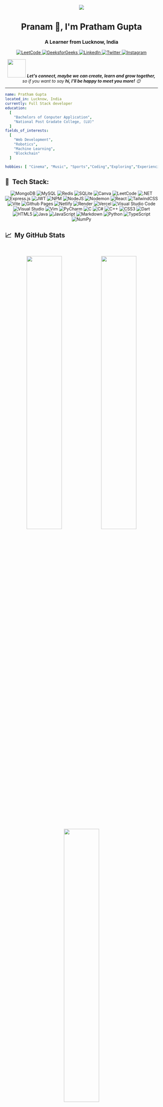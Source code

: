 <p align="center">
  <img src="https://capsule-render.vercel.app/api?text=सर्वे अभिवादनं | konnichiwa | Hi everyone 🕹️&animation=fadeIn&type=waving&color=gradient&height=100"/>
</p>

<h1 align="center">Pranam 🙏, I'm Pratham Gupta</h1>
<h3 align="center">A Learner from Lucknow, India</h3>
<p align="center">
  <a href="https://leetcode.com/u/pratham735505/">
    <img src="https://img.shields.io/badge/LeetCode-FFA116?style=for-the-badge&logo=leetcode&logoColor=black" alt="LeetCode"/>
  </a>
  <a href="https://www.geeksforgeeks.org/user/prathamgupnnhi/">
    <img src="https://img.shields.io/badge/GeeksforGeeks-0F9D58?style=for-the-badge&logo=geeksforgeeks&logoColor=white" alt="GeeksforGeeks"/>
  </a>
  <a href="www.linkedin.com/in/pratham-gupta-73a380255">
    <img src="https://img.shields.io/badge/LinkedIn-0077B5?style=for-the-badge&logo=linkedin&logoColor=white" alt="LinkedIn"/>
  </a>
  <a href="https://twitter.com/pratham735505">
    <img src="https://img.shields.io/badge/Twitter-1DA1F2?style=for-the-badge&logo=twitter&logoColor=white" alt="Twitter"/>
  </a>
  <a href="https://instagram.com/pratham735505">
    <img src="https://img.shields.io/badge/Instagram-E4405F?style=for-the-badge&logo=instagram&logoColor=white" alt="Instagram"/>
  </a>
 
</p>



<p align="center">
  <img src="https://media.giphy.com/media/qgQUggAC3Pfv687qPC/giphy.gif" width="60"> <em><b>Let's connect, maybe we can create, learn and grow together, </b> so if you want to say <b>hi, I'll be happy to meet you more!</b> 😊</em>
</p>

---

```yaml
name: Pratham Gupta
located_in: Lucknow, India
currently: Full Stack developer
education:
  [
    "Bachelors of Conputer Application",
    "National Post Gradate College, (LU)"
  ]
fields_of_interests:
  [
    "Web Development",
    "Robotics",
    "Machine Learning",
    "Blockchain"
  ]

hobbies: [ "Cinema", "Music", "Sports","Coding","Exploring","Experiencing"]
```
<h2> 🚀 &nbsp;Tech Stack: </h2> 
<p align="center">
  <img src="https://img.shields.io/badge/MongoDB-%234ea94b.svg?style=for-the-badge&logo=mongodb&logoColor=white" alt="MongoDB" />
  <img src="https://img.shields.io/badge/mysql-4479A1.svg?style=for-the-badge&logo=mysql&logoColor=white" alt="MySQL" />
  <img src="https://img.shields.io/badge/redis-%23DD0031.svg?style=for-the-badge&logo=redis&logoColor=white" alt="Redis" />
  <img src="https://img.shields.io/badge/sqlite-%2307405e.svg?style=for-the-badge&logo=sqlite&logoColor=white" alt="SQLite" />
  <img src="https://img.shields.io/badge/Canva-%2300C4CC.svg?style=for-the-badge&logo=Canva&logoColor=white" alt="Canva" />
  <img src="https://img.shields.io/badge/LeetCode-000000?style=for-the-badge&logo=LeetCode&logoColor=#d16c06" alt="LeetCode" />
  <img src="https://img.shields.io/badge/.NET-5C2D91?style=for-the-badge&logo=.net&logoColor=white" alt=".NET" />
  <img src="https://img.shields.io/badge/express.js-%23404d59.svg?style=for-the-badge&logo=express&logoColor=%2361DAFB" alt="Express.js" />
  <img src="https://img.shields.io/badge/JWT-black?style=for-the-badge&logo=JSON%20web%20tokens" alt="JWT" />
  <img src="https://img.shields.io/badge/NPM-%23CB3837.svg?style=for-the-badge&logo=npm&logoColor=white" alt="NPM" />
  <img src="https://img.shields.io/badge/node.js-6DA55F?style=for-the-badge&logo=node.js&logoColor=white" alt="NodeJS" />
  <img src="https://img.shields.io/badge/NODEMON-%23323330.svg?style=for-the-badge&logo=nodemon&logoColor=%BBDEAD" alt="Nodemon" />
  <img src="https://img.shields.io/badge/react-%2320232a.svg?style=for-the-badge&logo=react&logoColor=%2361DAFB" alt="React" />
  <img src="https://img.shields.io/badge/tailwindcss-%2338B2AC.svg?style=for-the-badge&logo=tailwind-css&logoColor=white" alt="TailwindCSS" />
  <img src="https://img.shields.io/badge/vite-%23646CFF.svg?style=for-the-badge&logo=vite&logoColor=white" alt="Vite" />
  <img src="https://img.shields.io/badge/github%20pages-121013?style=for-the-badge&logo=github&logoColor=white" alt="Github Pages" />
  <img src="https://img.shields.io/badge/netlify-%23000000.svg?style=for-the-badge&logo=netlify&logoColor=#00C7B7" alt="Netlify" />
  <img src="https://img.shields.io/badge/Render-%46E3B7.svg?style=for-the-badge&logo=render&logoColor=white" alt="Render" />
  <img src="https://img.shields.io/badge/vercel-%23000000.svg?style=for-the-badge&logo=vercel&logoColor=white" alt="Vercel" />
  <img src="https://img.shields.io/badge/Visual%20Studio%20Code-0078d7.svg?style=for-the-badge&logo=visual-studio-code&logoColor=white" alt="Visual Studio Code" />
  <img src="https://img.shields.io/badge/Visual%20Studio-5C2D91.svg?style=for-the-badge&logo=visual-studio&logoColor=white" alt="Visual Studio" />
  <img src="https://img.shields.io/badge/VIM-%2311AB00.svg?style=for-the-badge&logo=vim&logoColor=white" alt="Vim" />
  <img src="https://img.shields.io/badge/pycharm-143?style=for-the-badge&logo=pycharm&logoColor=black&color=black&labelColor=green" alt="PyCharm" />
  <img src="https://img.shields.io/badge/c-%2300599C.svg?style=for-the-badge&logo=c&logoColor=white" alt="C" />
  <img src="https://img.shields.io/badge/c%23-%23239120.svg?style=for-the-badge&logo=csharp&logoColor=white" alt="C#" />
  <img src="https://img.shields.io/badge/c++-%2300599C.svg?style=for-the-badge&logo=c%2B%2B&logoColor=white" alt="C++" />
  <img src="https://img.shields.io/badge/css3-%231572B6.svg?style=for-the-badge&logo=css3&logoColor=white" alt="CSS3" />
  <img src="https://img.shields.io/badge/dart-%230175C2.svg?style=for-the-badge&logo=dart&logoColor=white" alt="Dart" />
  <img src="https://img.shields.io/badge/html5-%23E34F26.svg?style=for-the-badge&logo=html5&logoColor=white" alt="HTML5" />
  <img src="https://img.shields.io/badge/java-%23ED8B00.svg?style=for-the-badge&logo=openjdk&logoColor=white" alt="Java" />
  <img src="https://img.shields.io/badge/javascript-%23323330.svg?style=for-the-badge&logo=javascript&logoColor=%23F7DF1E" alt="JavaScript" />
  <img src="https://img.shields.io/badge/markdown-%23000000.svg?style=for-the-badge&logo=markdown&logoColor=white" alt="Markdown" />
  <img src="https://img.shields.io/badge/python-3670A0?style=for-the-badge&logo=python&logoColor=ffdd54" alt="Python" />
  <img src="https://img.shields.io/badge/typescript-%23007ACC.svg?style=for-the-badge&logo=typescript&logoColor=white" alt="TypeScript" />
  <img src="https://img.shields.io/badge/numpy-%23013243.svg?style=for-the-badge&logo=numpy&logoColor=white" alt="NumPy" />
</p>

<h2> 📈 &nbsp;My GitHub Stats</h2>
<br>
<p align="center"> 
  <img width="48%" src="https://github-readme-stats.vercel.app/api?username=pratham735505&show_icons=true&theme=radical" /> 
  <img width="48%" src="https://github-readme-streak-stats.herokuapp.com/?user=pratham735505&theme=radical" /> 
</p> 
<p align="center"> 
  <img width="48%" src="https://github-readme-stats.vercel.app/api/top-langs/?username=pratham735505&layout=compact&theme=radical" /> 
</p>
<p align="center"> 
  <img width="48%" src="[![trophy](https://github-profile-trophy.vercel.app/?username=pratham735505)](https://github.com/ryo-ma/github-profile-trophy)" /> 
</p>



<p align="center">
  <img src="https://capsule-render.vercel.app/api?type=waving&color=gradient&height=100&section=footer"/> 
</p>
